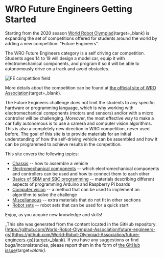 # WRO Future Engineers Getting Started

Starting from the 2020 season [World Robot Olympiad](https://wro-association.org/association/introduction){target=_blank} is expanding the set of competitions offered for students around the world by adding a new competition: "Future Engineers".

The WRO Future Engineers category is a self driving car competition. Students ages 14 to 19 will design a model car, equip it with electromechanical components, and program it so it will be able to autonomously drive on a track and avoid obstacles.

![FE competition field](img/fe-map.png)

More details about the competition can be found at [the official site of WRO Association](https://wro-association.org/competition/new-competition-formats/future-engineers){target=_blank}.

The Future Engineers challenge does not limit the students to any specific hardware or programming language, which is why working with electromechanical components (motors and sensors) and/or with a micro controller will be challenging. Moreover, the most effective way to make a car fully autonomous is to use a camera and computer vision algorithms.  This is also a completely new direction in WRO competition, never used before. The goal of this site is to provide materials for an initial understanding of how the self-driving vehicle can be assembled and how it can be programmed to achieve results in the competition.

This site covers the following topics:

  * [Chassis](p01-chassis.md) -- how to assemble a vehicle
  * [Electromechanical components](p02-electronics.md) -- which electromechanical components and controllers can be used and how to connect them to each other
  * [Basics of SBM and SBC programming](p03-programming.md) -- materials describing different aspects of programming Arduino and Raspberry Pi boards
  * [Computer vision](p04-cv.md) -- a method that can be used to implement an algorithm to solve the challenge
  * [Miscellaneous](p05-misc.md) -- extra materials that do not fit in other sections
  * [Robot sets](p06-robot-sets.md) -- robot sets that can be used for a quick start

Enjoy, as you acquire new knowledge and skills!

_This site was generated from the content located in the GitHub repository: [https://github.com/World-Robot-Olympiad-Association/future-engineers-gs](https://github.com/World-Robot-Olympiad-Association/future-engineers-gs){target=_blank}. If you have any suggestions or find bugs/inconsistencies, please report them in the form of [the GitHub issue](https://github.com/World-Robot-Olympiad-Association/future-engineers-gs/issues/new){target=_blank}._
